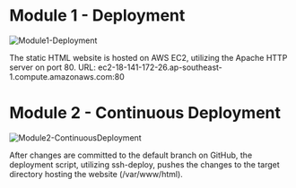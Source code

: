 # Module 1 - Deployment
![Module1-Deployment](https://github.com/cyz-do/Exercise-Cloud-Deployment/assets/93310239/557fce23-9623-48fe-bea6-8d4edf41028b)

The static HTML website is hosted on AWS EC2, utilizing the Apache HTTP server on port 80.
URL: ec2-18-141-172-26.ap-southeast-1.compute.amazonaws.com:80


# Module 2 - Continuous Deployment
![Module2-ContinuousDeployment](https://github.com/cyz-do/Exercise-Cloud-Deployment/assets/93310239/a1a68187-f097-407b-bcbb-4272190eb55e)

After changes are committed to the default branch on GitHub, the deployment script, utilizing ssh-deploy, pushes the changes to the target directory hosting the website (/var/www/html).
